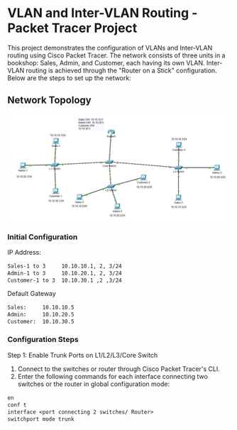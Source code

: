 # VLAN and Inter-VLAN Routing - Packet Tracer Project

This project demonstrates the configuration of VLANs and Inter-VLAN routing using Cisco Packet Tracer. The network consists of three units in a bookshop: Sales, Admin, and Customer, each having its own VLAN. Inter-VLAN routing is achieved through the "Router on a Stick" configuration. Below are the steps to set up the network:

## Network Topology
![Network Topology](https://github.com/yukwokto/Network-VLAN-Inter-VLAN/blob/cdf7ff7a580be85d3bf39301123e11878d6fadcd/pictures/Network_Topology.png)

### Initial Configuration

IP Address:
```
Sales-1	to 3     10.10.10.1, 2, 3/24
Admin-1	to 3     10.10.20.1, 2, 3/24
Customer-1 to 3  10.10.30.1 ,2 ,3/24
```

Default Gateway
```
Sales:     10.10.10.5
Admin:     10.10.20.5
Customer:  10.10.30.5
```

### Configuration Steps

Step 1: Enable Trunk Ports on L1/L2/L3/Core Switch

1. Connect to the switches or router through Cisco Packet Tracer's CLI.
2. Enter the following commands for each interface connecting two switches or the router in global configuration mode:
```
en
conf t
interface <port connecting 2 switches/ Router>
switchport mode trunk
```

















